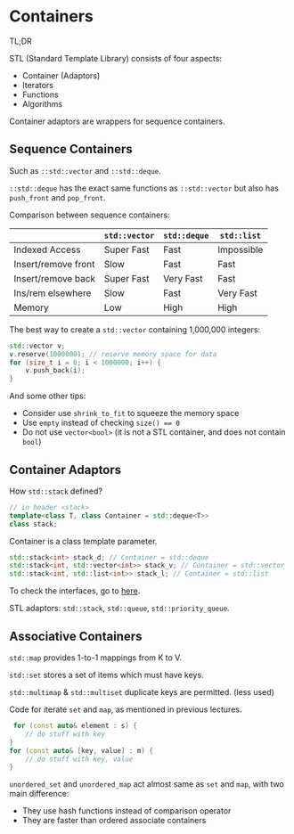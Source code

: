 # Containers

TL;DR

STL (Standard Template Library) consists of four aspects:
- Container (Adaptors)
- Iterators
- Functions
- Algorithms

Container adaptors are wrappers for sequence containers.

## Sequence Containers

Such as `::std::vector` and `::std::deque`.

`::std::deque` has the exact same functions as `::std::vector` but also has `push_front` and `pop_front`.

Comparison between sequence containers:

  | | `std::vector` | `std::deque` | `std::list` |  
  |-|-|-|-|  
  | Indexed Access | Super Fast | Fast | Impossible |  
  | Insert/remove front | Slow | Fast | Fast |  
  | Insert/remove back | Super Fast | Very Fast | Fast |  
  | Ins/rem elsewhere | Slow | Fast | Very Fast |  
  | Memory | Low | High | High |  

The best way to create a `std::vector` containing 1,000,000 integers:
```cpp
std::vector v;
v.reserve(1000000); // reserve memory space for data
for (size_t i = 0; i < 1000000; i++) {
    v.push_back(i);
}
```
And some other tips:
- Consider use `shrink_to_fit` to squeeze the memory space
- Use `empty` instead of checking `size() == 0`
- Do not use `vector<bool>` (it is not a STL container, and does not contain `bool`)
  
## Container Adaptors

How `std::stack` defined?
```cpp
// in header <stack>
template<class T, class Container = std::deque<T>>
class stack;
```
Container is a class template parameter.

```cpp
std::stack<int> stack_d; // Container = std::deque
std::stack<int, std::vector<int>> stack_v; // Container = std::vector
std::stack<int, std::list<int>> stack_l; // Container = std::list
```
To check the interfaces, go to [here](https://en.cppreference.com/w/cpp/container/stack).

STL adaptors: `std::stack`, `std::queue`, `std::priority_queue`.

## Associative Containers

`std::map` provides 1-to-1 mappings from K to V.

`std::set` stores a set of items which must have keys.

`std::multimap` & `std::multiset` duplicate keys are permitted. (less used)

Code for iterate `set` and `map`, as mentioned in previous lectures.
```cpp
 for (const auto& element : s) {
    // do stuff with key
}
for (const auto& [key, value] : m) {
    // do stuff with key, value
}
```

`unordered_set` and `unordered_map` act almost same as `set` and `map`, with two main difference:

- They use hash functions instead of comparison operator
- They are faster than ordered associate containers
